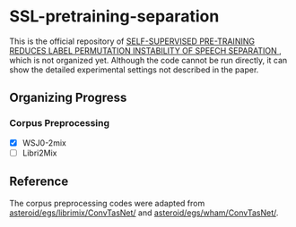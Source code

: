 # SSL-pretraining-separation
This is the official repository of [SELF-SUPERVISED PRE-TRAINING REDUCES LABEL PERMUTATION INSTABILITY OF SPEECH SEPARATION
](https://arxiv.org/pdf/2010.15366.pdf), which is not organized yet. Although the code cannot be run directly, it can show the detailed experimental settings not described in the paper.

## Organizing Progress
### Corpus Preprocessing
* [x] WSJ0-2mix
* [ ] Libri2Mix

## Reference
The corpus preprocessing codes were adapted from [asteroid/egs/librimix/ConvTasNet/](https://github.com/asteroid-team/asteroid/tree/master/egs/librimix/ConvTasNet) and [asteroid/egs/wham/ConvTasNet/](https://github.com/asteroid-team/asteroid/tree/master/egs/wham/ConvTasNet).
